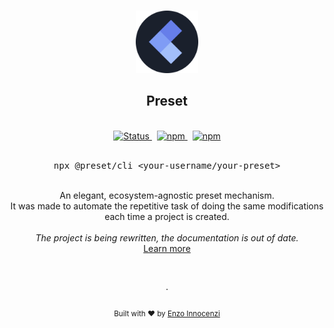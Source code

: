 <p align="center">
  <br />
  <a href="https://preset.dev">
    <img width="100" src="./.github/assets/logo.svg" alt="Logo of the Preset tool">
  </a>
  <br />
</p>

<h2 align="center">Preset</h2>

<p align="center">
  <br />
  <a href="https://github.com/preset/cli/actions?query=workflow%3Atests">
    <img alt="Status" src="https://github.com/preset/cli/workflows/tests/badge.svg">
  </a>
  <span>&nbsp;</span>
  <a href="https://www.npmjs.com/package/@preset/core">
    <img alt="npm" src="https://img.shields.io/npm/v/@preset/core">
  </a>
  <span>&nbsp;</span>
  <a href="https://preset.dev">
    <img alt="npm" src="https://img.shields.io/static/v1?label=documentation&message=out-of-date&color=b75170">
  </a>
  <br />
  <br />
<pre><div align="center">npx @preset/cli &lt;your-username/your-preset&gt;</div></pre>
</p>

<br />

<div align="center">
  An elegant, ecosystem-agnostic preset mechanism.
  <br />
  It was made to automate the repetitive task of doing the same modifications each time a project is created. 
  <br />
  <br />
  <i>The project is being rewritten, the documentation is out of date.</i>
  <br />
  <a href="https://preset.dev">Learn more</a>
</div>

<p align="center">
  <br />
  <br />
  ·
  <br />
  <br />
  <sub>Built with ❤︎ by <a href="https://github.com/enzoinnocenzi">Enzo Innocenzi</a>
</p>
